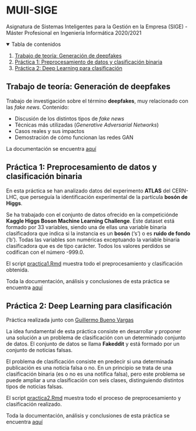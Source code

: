 # MUII-SIGE
Asignatura de Sistemas Inteligentes para la Gestión en la Empresa (SIGE) - Máster Profesional en Ingeniería Informática 2020/2021

<details open="open">
  <summary>Tabla de contenidos</summary>
  <ol>
  	<li>
      <a href="#teoria">Trabajo de teoría: Generación de deepfakes</a>
    </li>
    <li>
      <a href="#practica1">Práctica 1: Preprocesamiento de datos y clasificación binaria</a>
    </li>
    <li>
      <a href="#practica2">Práctica 2: Deep Learning para clasificación</a>
    </li>
  </ol>
    
<a name="teoria"></a>
## Trabajo de teoría: Generación de deepfakes

Trabajo de investigación sobre el término **deepfakes**, muy relacionado con las *fake news*. Contenido:

* Discusión de los distintos tipos de *fake news*
* Técnicas más utilizadas (*Generative Adversarial Networks*)
* Casos reales y sus impactos
* Demostración de cómo funcionan las redes GAN

La documentación se encuentra [aquí](deepfakes/CastilloNievasJuanManuel_teoria.pdf)

<a name="practica1"></a>
## Práctica 1: Preprocesamiento de datos y clasificación binaria

En esta práctica se han analizado datos del experimento **ATLAS** del CERN-LHC, que perseguı́a la identificación experimental de la partı́cula **bosón de Higgs**.

Se ha trabajado con el conjunto de datos ofrecido en la competiciónde **Kaggle Higgs Boson Machine Learning Challenge**. Este dataset está formado por 33 variables, siendo una de ellas una variable binaria clasificadora que indica si la instancia es un **bosón** (‘s’) o es **ruido de fondo** (‘b’). Todas las variables son numéricas exceptuando la variable binaria clasificadora que es de tipo carácter. Todos los valores perdidos se codifican con el número -999.0.

El script [practica1.Rmd](practica1/practica1.Rmd) muestra todo el preprocesamiento y clasificación obtenida.

Toda la documentación, análisis y conclusiones de esta práctica se encuentra [aquí](practica1/P1_JuanManuelCastilloNievas.pdf)

<a name="practica2"></a>
## Práctica 2: Deep Learning para clasificación

Práctica realizada junto con [Guillermo Bueno Vargas](https://github.com/Guillergood)

La idea fundamental de esta práctica consiste en desarrollar y proponer una solución a un
problema de clasificación con un determinado conjunto de datos. El conjunto de datos se llama
**Fakeddit** y está formado por un conjunto de noticias falsas.

El problema de clasificación consiste en predecir si una determinada publicación es una noticia
falsa o no. En un principio se trata de una clasificación binaria (es o no es una notifica falsa), pero
este problema se puede ampliar a una clasificación con seis clases, distinguiendo distintos tipos de
noticias falsas.

El script [practica2.Rmd](practica2/practica2.Rmd) muestra todo el proceso de preprocesamiento y clasificación realizado.

Toda la documentación, análisis y conclusiones de esta práctica se encuentra [aquí](practica2/documentacion.pdf)